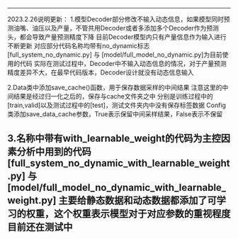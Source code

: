 ----------------------------------
2023.2.26说明更新：
1.模型Decoder部分修改不输入动态信息，如果模型同时预测油嘴、油压以及产量，不管共用Decoder或者多添加多个Decoder作为预测头，都会导致产量预测精度下降
  目前Decoder模型内只有产量信息作为输入进行不断更新
  对应部分代码名称均带有no_dynamic标志
  [full_system_no_dynamic.py] 与 [model/full_model_no_dynamic.py]为目前使用的代码
  实际在测试过程中，Decoder中不输入动态信息的情况，对于产量预测精度差异不大，在最早代码版本，Decoder设计就没有动态信息输入

2.Data类中添加save_cache()函数，用于保存数据采样的中间结果
  注意这里的中间结果是经过归一化之后的，保存与cache文件夹之中
  分别是训练过程中的[train,valid]以及测试过程中的[test]，测试文件夹内中没有保存标签数据
  Config类添加save_data_cache参数，True表示保留中间采样结果，False表示不保留

3.名称中带有with_learnable_weight的代码为主控因素分析中用到的代码
  [full_system_no_dynamic_with_learnable_weight.py] 与 [model/full_model_no_dynamic_with_learnable_weight.py]
  主要给静态数据和动态数据都添加了可学习的权重，这个权重表示模型对于对应参数的重视程度
  目前还在测试中
----------------------------------